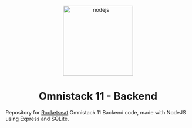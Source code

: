 <p align="center">
    <img alt="nodejs" src="https://i.dlpng.com/static/png/511529_preview.png" height=190/>
    <h1 align="center">Omnistack 11 - Backend</h1>
</p>

Repository for [Rocketseat](https://github.com/Rocketseat) Omnistack 11 Backend code, made with NodeJS using Express and SQLite.
